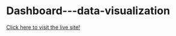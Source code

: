 # Dashboard---data-visualization

<a href="https://share.streamlit.io/rahul21200/dashboard---data-visualization/main/dashboard.py">Click here to visit the live site!</a>
